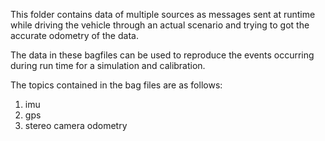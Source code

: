 This folder contains data of multiple sources as messages sent at runtime while driving the vehicle through an actual scenario and trying to got the accurate odometry of the data.

The data in these bagfiles can be used to reproduce the events occurring during run time for a simulation and calibration.

The topics contained in the bag files are as follows:
1. imu
2. gps 
3. stereo camera odometry